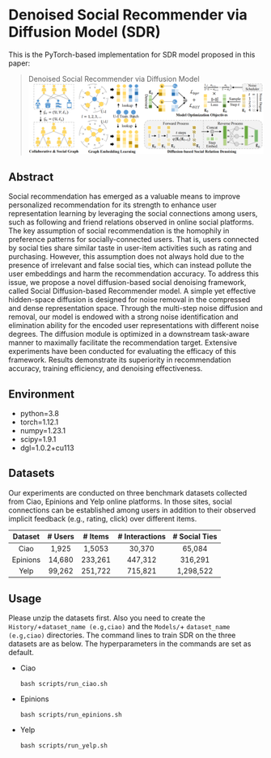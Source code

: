 # Denoised Social Recommender via Diffusion Model (SDR)
This is the PyTorch-based implementation for SDR model proposed in this paper:
>Denoised Social Recommender via Diffusion Model
![model](./framework_00.png)
## Abstract
Social recommendation has emerged as a valuable means to improve personalized recommendation for its strength to enhance user representation learning by leveraging the social connections among users, such as following and friend relations observed in online social platforms. The key assumption of social recommendation is the homophily in preference patterns for socially-connected users. That is, users connected by social ties share similar taste in user-item activities such as rating and purchasing. However, this assumption does not always hold due to the presence of irrelevant and false social ties, which can instead pollute the user embeddings and harm the recommendation accuracy.
To address this issue, we propose a novel diffusion-based social denoising framework, called Social Diffusion-based Recommender model. A simple yet effective hidden-space diffusion is designed for noise removal in the compressed and dense representation space. Through the multi-step noise diffusion and removal, our model is endowed with a strong noise identification and elimination ability for the encoded user representations with different noise degrees. The diffusion module is optimized in a downstream task-aware manner to maximally facilitate the recommendation target.
Extensive experiments have been conducted for evaluating the efficacy of this framework. Results demonstrate its superiority in recommendation accuracy, training efficiency, and denoising effectiveness.
## Environment
- python=3.8
- torch=1.12.1
- numpy=1.23.1
- scipy=1.9.1
- dgl=1.0.2+cu113
## Datasets
Our experiments are conducted on three benchmark datasets collected from Ciao, Epinions and Yelp online platforms. In those sites, social connections can be established among users in addition to their observed implicit feedback (e.g., rating, click) over different items.

| Dataset  | # Users | # Items | # Interactions | # Social Ties |
| :------: | :-----: | :-----: | :------------: | :-----------: |
|   Ciao   |  1,925  | 1,5053  |     30,370     |     65,084    |
| Epinions | 14,680  | 233,261 |    447,312     |    316,291    |
|   Yelp   |  99,262 | 251,722 |    715,821     |   1,298,522   |
## Usage

Please unzip the datasets first. Also you need to create the `History/`+`dataset_name (e.g,ciao)` and the `Models/`+ `dataset_name (e.g,ciao)` directories. The command lines to train SDR on the three datasets are as below. The hyperparameters in the commands are set as default.

- Ciao

  ```shell
  bash scripts/run_ciao.sh
  ```

- Epinions

  ```shell
  bash scripts/run_epinions.sh
  ```

- Yelp

  ```shell
  bash scripts/run_yelp.sh
  ```
